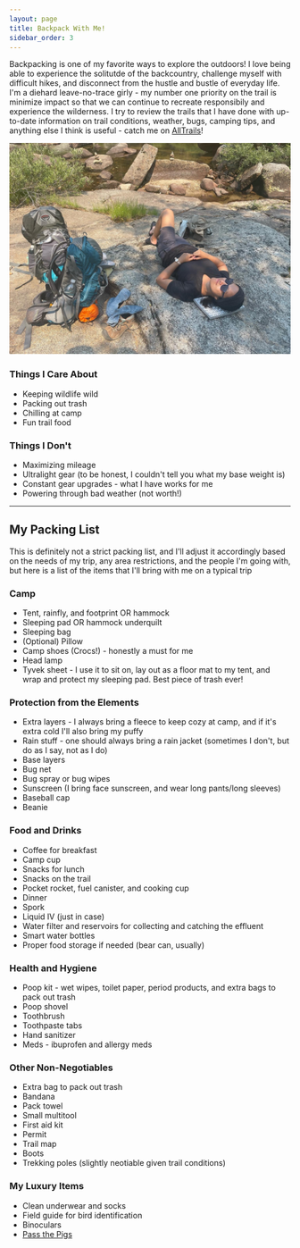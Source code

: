 ```yaml
---
layout: page
title: Backpack With Me!
sidebar_order: 3
---
```

<p> Backpacking is one of my favorite ways to explore the outdoors! I love being able to experience the solitutde of the backcountry, challenge myself with difficult hikes, and disconnect from the hustle and bustle of everyday life. I'm a diehard leave-no-trace girly - my number one priority on the trail is minimize impact so that we can continue to recreate responsibily and experience the wilderness. I try to review the trails that I have done with up-to-date information on trail conditions, weather, bugs, camping tips, and anything else I think is useful - catch me on <a href = "https://www.alltrails.com/members/karina-yap-1/reviews" target="_blank">AllTrails</a>!

<div class="row">
     <div class = "4u 12u$(medium)">
    <span class="image fit"><img src="assets/images/backpacking-uyf.jpg"></span>
    </div>
    <div class="4u 12u$(medium)">           
            <h3>Things I Care About</h3>
            <div class="box">
            <ul>
                <li>Keeping wildlife wild</li>
                <li>Packing out trash</li>
                <li>Chilling at camp</li>
                <li>Fun trail food</li>
            </ul>
			</div>                   
    </div>
    <div class="4u 12u$(medium)">
        <h3>Things I Don't</h3>
        <div class="box">
                <ul>
                <li>Maximizing mileage</li>
                <li>Ultralight gear (to be honest, I couldn't tell you what my base weight is)</li>
                <li>Constant gear upgrades - what I have works for me</li>
                <li>Powering through bad weather (not worth!)</li>
             </ul>
        </div>
    </div>
</div>

<section>
<hr class="major" />

<h2 id="content">My Packing List</h2>
<p>This is definitely not a strict packing list, and I'll adjust it accordingly based on the needs of my trip, any area restrictions, and the people I'm going with, but here is a list of the items that I'll bring with me on a typical trip</p>

<div class="row">
	<div class="4u 12u$(medium)">
	<h3>Camp</h3>
		<ul>
            <li>Tent, rainfly, and footprint OR hammock</li>
            <li>Sleeping pad OR hammock underquilt</li>
            <li>Sleeping bag</li>
            <li>(Optional) Pillow</li>
            <li>Camp shoes (Crocs!) - honestly a must for me</li>
            <li>Head lamp</li>
            <li>Tyvek sheet - I use it to sit on, lay out as a floor mat to my tent, and wrap and protect my sleeping pad. Best piece of trash ever!</li>
        </ul>
	</div>
	<div class="4u 12u$(medium)">
	<h3>Protection from the Elements</h3>
		<ul>
            <li>Extra layers - I always bring a fleece to keep cozy at camp, and if it's extra cold I'll also bring my puffy</li>
            <li>Rain stuff - one should always bring a rain jacket (sometimes I don't, but do as I say, not as I do)</li>
            <li>Base layers</li>
            <li>Bug net</li>
            <li>Bug spray or bug wipes</li>
            <li>Sunscreen (I bring face sunscreen, and wear long pants/long sleeves)</li>
            <li>Baseball cap</li>
            <li>Beanie</li>
         </ul>
	</div>
	<div class="4u$ 12u$(medium)">
	<h3>Food and Drinks</h3>
		<ul>
            <li>Coffee for breakfast</li>
            <li>Camp cup</li>
            <li>Snacks for lunch</li>
            <li>Snacks on the trail</li>
            <li>Pocket rocket, fuel canister, and cooking cup</li>
            <li>Dinner</li>
            <li>Spork</li>
            <li>Liquid IV (just in case)</li>
            <li>Water filter and reservoirs for collecting and catching the effluent</li>
            <li>Smart water bottles</li>
            <li>Proper food storage if needed (bear can, usually)</li>
        </ul>
	</div>
	<div class="4u 12u$(medium)">
	<h3>Health and Hygiene</h3>
		<ul>
            <li>Poop kit - wet wipes, toilet paper, period products, and extra bags to pack out trash</li>
            <li>Poop shovel</li>
            <li>Toothbrush</li>
            <li>Toothpaste tabs</li>
            <li>Hand sanitizer</li>
            <li>Meds - ibuprofen and allergy meds</li>
        </ul>
	</div>
	<div class="4u 12u$(medium)">
	<h3>Other Non-Negotiables</h3>
		<ul>
            <li>Extra bag to pack out trash</li>
            <li>Bandana</li>
            <li>Pack towel</li>
            <li>Small multitool</li>
            <li>First aid kit </li>
            <li>Permit</li>
            <li>Trail map</li>
            <li>Boots</li>
            <li>Trekking poles (slightly neotiable given trail conditions)</li>
         </ul>
	</div>
	<div class="4u$ 12u$(medium)">
	<h3>My Luxury Items</h3>
		<ul>
            <li>Clean underwear and socks</li>
            <li>Field guide for bird identification</li>
            <li>Binoculars</li>
            <li><a href="https://gamesofberkeley.com/products/pass-the-pigs" target="_blank">Pass the Pigs</a></li>
        </ul>
	</div>
</div>



